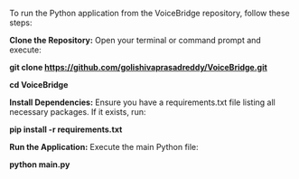To run the Python application from the VoiceBridge repository, follow these steps:

**Clone the Repository:** 
Open your terminal or command prompt and execute:

**git clone https://github.com/golishivaprasadreddy/VoiceBridge.git**

**cd VoiceBridge**

**Install Dependencies:**
Ensure you have a requirements.txt file listing all necessary packages. If it exists, run:

**pip install -r requirements.txt**

**Run the Application:** 
Execute the main Python file:

**python main.py**
